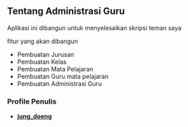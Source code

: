 

##  Tentang Administrasi Guru

Aplikasi ini dibangun untuk menyelesaikan skripsi teman saya

fitur yang akan dibangun
- Pembuatan Jurusan
- Pembuatan Kelas
- Pembuatan Mata Pelajaran
- Pembuatan Guru mata pelajaran
- Pembuatan Administrasi Guru

### Profile Penulis

- **[jung_doeng](https://twitter.com/jung_doeng)**


